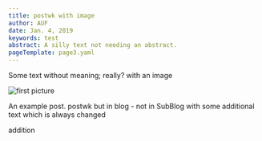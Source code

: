 ```yaml
---
title: postwk with image
author: AUF
date: Jan. 4, 2019
keywords: test
abstract: A silly text not needing an abstract.
pageTemplate: page3.yaml
---
```


Some text without meaning; really? with an image 

![first picture ]( /static/img/120-2026_IMG.JPG  "Logo Title Text 1")

  An example post.  postwk but in blog - not in SubBlog
with some additional text 
which is always changed  

addition
